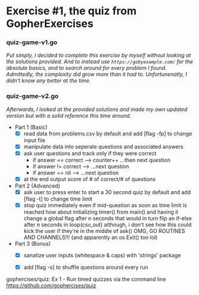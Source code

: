 # Exercise #1, the quiz from GopherExercises

### quiz-game-v1.go
*Put simply, I decided to complete this exercise by myself without looking at the solutions provided. And to instead use `https://gobyexample.com/` for the absolute basics, and to search around for every problem I found. Admittedly, the complexity did grow more than it had to. Unfortunenatly, I didn't know any better at the time.*

### quiz-game-v2.go
*Afterwards, I looked at the provided solutions and made my own updated version but with a solid reference this time around.*



- Part 1 (Basic)
	- [x] read data from problems.csv by default and add [flag -fp] to change input file
	- [x] manipulate data into seperate questions and associated answers
	- [x] ask user questions and track only if they were correct
		- if answer == correct --> counter++ ...then next question
		- if answer != correct --> ...next question
		- if answer == nil --> ...next question
	- [x] at the end output score of # of correct/# of questions

- Part 2 (Advanced)
	- [x] ask user to press enter to start a 30 second quiz by default and add [flag -t] to change time limit
	- [x] stop quiz immediately even if mid-question as soon as time limit is reached
		how about initializing timer() from main() and having it change a global flag after n seconds that would in turn flip an if-else after n seconds in loop(csv_out)
		although, i don't see how this could kick the user if they're in the middle of ask()
		OMG, GO ROUTINES AND CHANNELS!!! (and apparently an os.Exit() too lol)

- Part 3 (Bonus)
	- [x] sanatize user inputs (whitespace & caps) with 'strings' package
	- [x] add [flag -s] to shuffle questions around every run



gophercises/quiz: Ex 1 - Run timed quizzes via the command line
https://github.com/gophercises/quiz